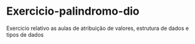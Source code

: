 # Exercicio-palindromo-dio
Exercicio relativo as aulas de atribuição de valores, estrutura de dados e tipos de dados
